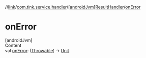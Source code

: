 //[link](../../index.md)/[com.tink.service.handler](../index.md)/[[androidJvm]ResultHandler](index.md)/[onError](on-error.md)



# onError  
[androidJvm]  
Content  
val [onError](on-error.md): ([Throwable](https://kotlinlang.org/api/latest/jvm/stdlib/kotlin/-throwable/index.html)) -> [Unit](https://kotlinlang.org/api/latest/jvm/stdlib/kotlin/-unit/index.html)  



